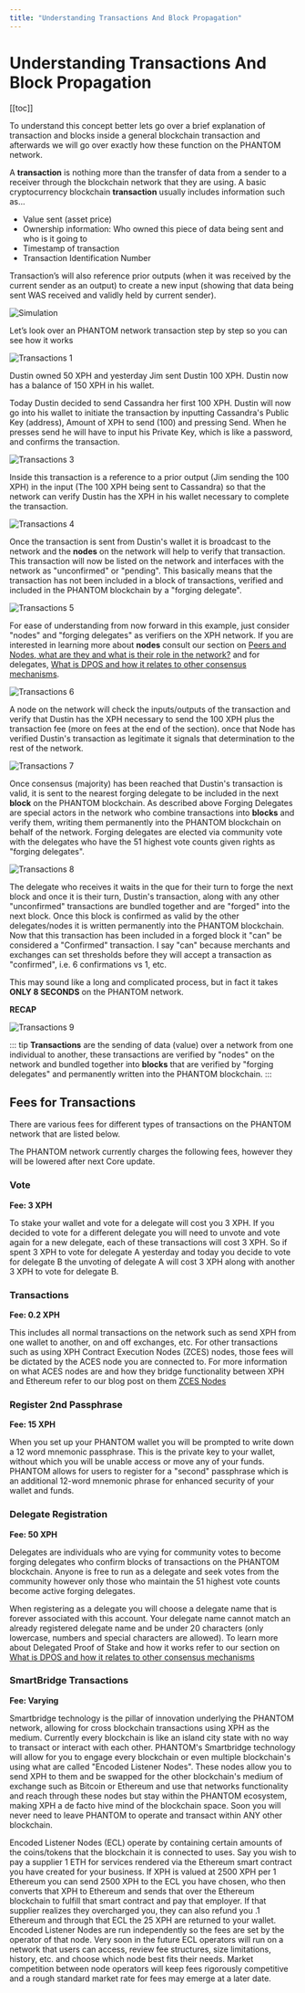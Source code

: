 ```yaml
---
title: "Understanding Transactions And Block Propagation"
---
```


# Understanding Transactions And Block Propagation

[[toc]]

To understand this concept better lets go over a brief explanation of transaction and blocks inside a general blockchain transaction and afterwards we will go over exactly how these function on the PHANTOM network.

A **transaction** is nothing more than the transfer of data from a sender to a receiver through the blockchain network that they are using. A basic cryptocurrency blockchain **transaction** usually includes information such as...

* Value sent (asset price)
* Ownership information: Who owned this piece of data being sent and who is it going to
* Timestamp of transaction
* Transaction Identification Number

Transaction’s will also reference prior outputs (when it was received by the current sender as an output) to create a new input (showing that data being sent WAS received and validly held by current sender).

![Simulation](./assets/understanding-transactions-and-block-propagation/simulation.gif)

Let’s look over an PHANTOM network transaction step by step so you can see how it works

![Transactions 1](./assets/understanding-transactions-and-block-propagation/Transactions_01.png)

Dustin owned 50 XPH and yesterday Jim sent Dustin 100 XPH.  Dustin now has a balance of 150 XPH in his wallet.

Today Dustin decided to send Cassandra her first 100 XPH.   Dustin will now go into his wallet to initiate the transaction by inputting Cassandra's Public Key (address), Amount of XPH to send (100) and pressing Send.  When he presses send he will have to input his Private Key, which is like a password, and confirms the transaction.

![Transactions 3](./assets/understanding-transactions-and-block-propagation/Transactions_03.png)

Inside this transaction is a reference to a prior output (Jim sending the 100 XPH) in the input (The 100 XPH being sent to Cassandra) so that the network can verify Dustin has the XPH in his wallet necessary to complete the transaction.

![Transactions 4](./assets/understanding-transactions-and-block-propagation/Transactions_04.png)

Once the transaction is sent from Dustin's wallet it is broadcast to the network and the **nodes** on the network will help to verify that transaction. This transaction will now be listed on the network and interfaces with the network as "unconfirmed" or "pending".  This basically means that the transaction has not been included in a block of transactions, verified and included in the PHANTOM blockchain by a "forging delegate".

![Transactions 5](./assets/understanding-transactions-and-block-propagation/Transactions_05.png)

For ease of understanding from now forward in this example, just consider "nodes" and "forging delegates" as verifiers on the XPH network.  If you are interested in learning more about **nodes** consult our section on [Peers and Nodes, what are they and what is their role in the network?](http://www.phantom.org/) and for delegates, [What is DPOS and how it relates to other consensus mechanisms](/introduction/ark/what-is-delegated-proof-of-stake).

![Transactions 6](./assets/understanding-transactions-and-block-propagation/Transactions_06.png)

A node on the network will check the inputs/outputs of the transaction and verify that Dustin has the XPH necessary to send the 100 XPH plus the transaction fee (more on fees at the end of the section).  once that Node has verified Dustin's transaction as legitimate it signals that determination to the rest of the network.

![Transactions 7](./assets/understanding-transactions-and-block-propagation/Transactions_07.png)

Once consensus (majority) has been reached that Dustin's transaction is valid, it is sent to the nearest forging delegate to be included in the next **block** on the PHANTOM blockchain.  As described above Forging Delegates are special actors in the network who combine transactions into **blocks** and verify them, writing them permanently into the PHANTOM blockchain on behalf of the network.  Forging delegates are elected via community vote with the delegates who have the 51 highest vote counts given rights as "forging delegates".

![Transactions 8](./assets/understanding-transactions-and-block-propagation/Transactions_08.png)

The delegate who receives it waits in the que for their turn to forge the next block and once it is their turn, Dustin's transaction, along with any other "unconfirmed" transactions are bundled together and are "forged" into the next block.  Once this block is confirmed as valid by the other delegates/nodes it is written permanently into the PHANTOM blockchain.  Now that this transaction has been included in a forged block it "can" be considered a "Confirmed" transaction.  I say "can" because merchants and exchanges can set thresholds before they will accept a transaction as "confirmed", i.e.  6 confirmations vs 1, etc.

This may sound like a long and complicated process, but in fact it takes **ONLY 8 SECONDS** on the PHANTOM network.

**RECAP**

![Transactions 9](./assets/understanding-transactions-and-block-propagation/Transactions_09.png)

::: tip
**Transactions** are the sending of data (value) over a network from one individual to another, these transactions are verified by "nodes" on the network and bundled together into **blocks** that are verified by "forging delegates" and permanently written into the PHANTOM blockchain.
:::

## Fees for Transactions

There are various fees for different types of transactions on the PHANTOM network that are listed below.

The PHANTOM network currently charges  the following fees, however they will be lowered after next Core update.

### Vote

**Fee: 3 XPH**

To stake your wallet and vote for a delegate will cost you 3 XPH. If you decided to vote for a different delegate you will need to unvote and vote again for a new delegate, each of these transactions will cost 3 XPH.   So if spent 3 XPH to vote for delegate A yesterday and today you decide to vote for delegate B the unvoting of delegate A will cost 3 XPH along with another 3 XPH to vote for delegate B.

### Transactions

**Fee: 0.2 XPH**

This includes all normal transactions on the network such as send XPH from one wallet to another, on and off exchanges, etc.  For other transactions such as using XPH Contract Execution Nodes (ZCES) nodes, those fees will be dictated by the ACES node you are connected to.  For more information on what ACES nodes are and how they bridge functionality between XPH and Ethereum refer to our blog post on them [ZCES Nodes](http://www.blog.ark.io/aces-ark-contract-excution-services-d6924486b8c5)

### Register 2nd Passphrase

**Fee: 15 XPH**

When you set up your PHANTOM wallet you will be prompted to write down a 12 word mnemonic passphrase.  This is the private key to your wallet, without which you will be unable access or move any of your funds.  PHANTOM allows for users to register for a "second" passphrase which is an additional 12-word mnemonic phrase for enhanced security of your wallet and funds.

### Delegate Registration

**Fee: 50 XPH**

Delegates are individuals who are vying for community votes to become forging delegates who confirm blocks of transactions on the PHANTOM blockchain.  Anyone is free to run as a delegate and seek votes from the community however only those who maintain the 51 highest vote counts become active forging delegates.

When registering as a delegate you will choose a delegate name that is forever associated with this account.  Your delegate name cannot match an already registered delegate name and be under 20 characters (only lowercase, numbers and special characters are allowed).  To learn more about Delegated Proof of Stake and how it works refer to our section on [What is DPOS and how it relates to other consensus mechanisms](/introduction/ark/what-is-delegated-proof-of-stake.html)

### SmartBridge Transactions

**Fee: Varying**

Smartbridge technology is the pillar of innovation underlying the PHANTOM network, allowing for cross blockchain transactions using XPH as the medium.  Currently every blockchain is like an island city state with no way to transact or interact with each other.  PHANTOM's Smartbridge technology will allow for you to engage every blockchain or even multiple blockchain's using what are called "Encoded Listener Nodes".  These nodes allow you to send XPH to them and be swapped for the other blockchain's medium of exchange such as Bitcoin or Ethereum and use that networks functionality and reach through these nodes but stay within the PHANTOM ecosystem, making XPH a de facto hive mind of the blockchain space.  Soon you will never need to leave PHANTOM to operate and transact within ANY other blockchain.

Encoded Listener Nodes (ECL) operate by containing certain amounts of the coins/tokens that the blockchain it is connected to uses.  Say you wish to pay a supplier 1 ETH for services rendered via the Ethereum smart contract you have created for your business.  If XPH is valued at 2500 XPH per 1 Ethereum you can send 2500 XPH to the ECL you have chosen, who then converts that XPH to Ethereum and sends that over the Ethereum blockchain to fulfill that smart contract and pay that employer.  If that supplier realizes they overcharged you, they can also refund you .1 Ethereum and through that ECL the 25 XPH are returned to your wallet.  Encoded Listener Nodes are run independently so the fees are set by the operator of that node.  Very soon in the future ECL operators will run on a network that users can access, review fee structures, size limitations, history, etc. and choose which node best fits their needs.  Market competition between node operators will keep fees rigorously competitive and a rough standard market rate for fees may emerge at a later date.
